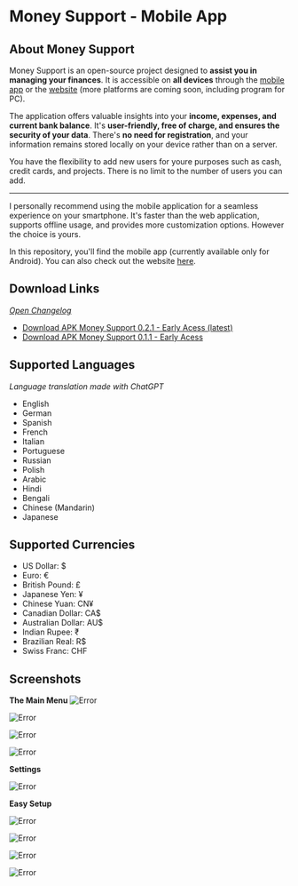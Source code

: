 # Money Support - Mobile App

## About Money Support

Money Support is an open-source project designed to **assist you in managing your finances**. It is accessible on **all devices** through the [mobile app](https://github.com/Buldes/Money-Support-Mobile_App) or the [website](https://buldes.github.io/money-support/) (more platforms are coming soon, including program for PC).

The application offers valuable insights into your **income, expenses, and current bank balance**. It's **user-friendly, free of charge, and ensures the security of your data**. There's **no need for registration**, and your information remains stored locally on your device rather than on a server.

You have the flexibility to add new users for youre purposes such as cash, credit cards, and projects. There is no limit to the number of users you can add.

---

I personally recommend using the mobile application for a seamless experience on your smartphone. It's faster than the web application, supports offline usage, and provides more customization options. However the choice is yours.

In this repository, you'll find the mobile app (currently available only for Android). You can also check out the website [here](https://github.com/Buldes/money-support).

## Download Links

*[Open Changelog](https://github.com/Buldes/Money-Support-Mobile_App/blob/main/CHANGELOG.md)*

- [Download APK Money Support 0.2.1 - Early Acess (latest)]()
- [Download APK Money Support 0.1.1 - Early Acess](https://expo.dev/artifacts/eas/9DAGoJx3zrTfishi3HTMFJ.apk)

## Supported Languages

*Language translation made with ChatGPT*

- English
- German
- Spanish
- French
- Italian
- Portuguese
- Russian
- Polish
- Arabic
- Hindi
- Bengali
- Chinese (Mandarin)
- Japanese

## Supported Currencies

- US Dollar: $
- Euro: €
- British Pound: £
- Japanese Yen: ¥
- Chinese Yuan: CN¥
- Canadian Dollar: CA$
- Australian Dollar: AU$
- Indian Rupee: ₹
- Brazilian Real: R$
- Swiss Franc: CHF

## Screenshots

**The Main Menu**
![Error](screenshots/MainMenu.jpg)

![Error](screenshots/MainMenu-AddEntry.jpg)

![Error](screenshots/MainMenu-ChangeUser.jpg)

![Error](screenshots/MainMenu-AddUser.jpg)


**Settings**

![Error](screenshots/Settings.jpg)

**Easy Setup**

![Error](screenshots/Setup-Language.jpg)

![Error](screenshots/Setup-Currency.jpg)

![Error](screenshots/Setup-Layout.jpg)

![Error](screenshots/Setup-Name.jpg)

